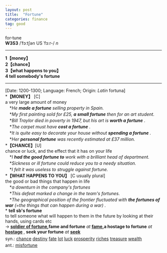 ```yaml
---
layout: post
title:  "Fortune"
categories: finance
tag: good
---
```

<DIV style="MARGIN: 0px 0px 5px">for<B>·</B>tune<BR><B>W3S3</B> /ˈfɔːtʃən US ˈfɔːr-/ <I>n</I>
<HR>
<B>1【money】</B><BR><B>2【chance】</B><BR><B>3【what happens to you】</B><BR><B>4 tell somebody's fortune</B>
<HR>
[Date: 1200-1300; Language: French; Origin: <I>Latin</I> fortuna]<BR>*<B>【MONEY】</B> [C] <BR>a very large amount of money<BR>　*<I>He <B>made a fortune</B> selling property in Spain.</I><BR>　*<I>My first painting sold for £25, <B>a small fortune</B> then for an art student.</I><BR>　*<I>Bill Traylor died in poverty in 1947, but his art is <B>worth a fortune</B> .</I><BR>　*<I>The carpet must have <B>cost a fortune</B> .</I><BR>　*<I>It is quite easy to decorate your house without <B>spending a fortune</B> .</I><BR>　*<I>Her <B>personal fortune</B> was recently estimated at £37 million.</I><BR>*<B>【CHANCE】</B>[U]<BR>chance or luck, and the effect that it has on your life<BR>　*<I>I <B>had the good fortune to</B> work with a brilliant head of department.</I><BR>　*<I>Sickness or ill fortune could reduce you to a needy situation.</I><BR>　*<I>I felt it was useless to struggle against fortune.</I><BR>*<B>【WHAT HAPPENS TO YOU】</B> [C usually plural]<BR>the good or bad things that happen in life<BR>　*<I>a downturn in the company's fortunes</I><BR>　*<I>This defeat marked a change in the team's fortunes.</I><BR>　*<I>The geographical position of the frontier fluctuated with <B>the fortunes of war</B> (=the things that can happen during a war) .</I><BR>* <B>tell sb's fortune</B><BR>to tell someone what will happen to them in the future by looking at their hands, using cards etc<BR>→<B> <A href="{{ site.baseurl }}/soldier%20of%20fortune"><U>soldier of fortune</U></A>,fame and fortune</B> <I>at</I> <B><A href="{{ site.baseurl }}/fame"><U>fame</U></A>,a hostage to fortune</B> <I>at</I> <B><A href="{{ site.baseurl }}/hostage"><U>hostage</U></A> </B>, <B>seek your fortune</B> <I>at</I> <B><A href="{{ site.baseurl }}/seek"><U>seek</U></A></B></DIV>
<DIV style="MARGIN: 0px 0px 5px">
<DIV style="MARGIN: 4px 0px">syn.: <A href="{{ site.baseurl }}/chance"><U>chance</U></A> <A href="{{ site.baseurl }}/destiny"><U>destiny</U></A> <A href="{{ site.baseurl }}/fate"><U>fate</U></A> <A href="{{ site.baseurl }}/lot"><U>lot</U></A> <A href="{{ site.baseurl }}/luck"><U>luck</U></A> <A href="{{ site.baseurl }}/prosperity"><U>prosperity</U></A> <A href="{{ site.baseurl }}/riches"><U>riches</U></A> <A href="{{ site.baseurl }}/treasure"><U>treasure</U></A> <A href="{{ site.baseurl }}/wealth"><U>wealth</U></A></DIV>
<DIV style="MARGIN: 4px 0px">ant.: <A href="{{ site.baseurl }}/misfortune"><U>misfortune</U></A></DIV></DIV>
